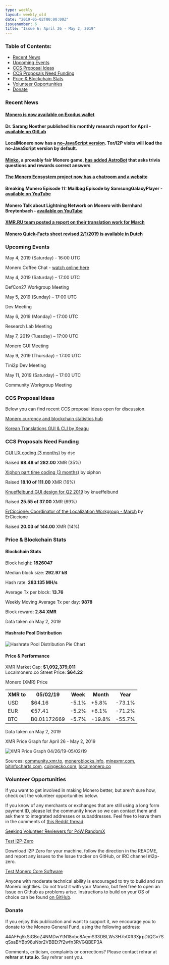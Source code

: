 ```yaml
---
type: weekly
layout: weekly_old
date: "2019-05-02T00:00:00Z"
issuenumber: 6
title: "Issue 6; April 26 - May 2, 2019"
---
```


<h3>Table of Contents:</h3>
<ul class="contents">
    <li><a href="#news">Recent News</a></li>
    <li><a href="#events">Upcoming Events</a></li>
    <li><a href="#ideas">CCS Proposal Ideas</a></li>
    <li><a href="#proposals">CCS Proposals Need Funding</a></li>
    <li><a href="#stats">Price & Blockchain Stats</a></li>
    <li><a href="#volunteer">Volunteer Opportunities</a></li>
    <li><a href="#donate">Donate</a></li>
</ul>

<h3 id="news">Recent News</h3>

<div class="newsbyte">
    <h4><a href="https://www.exodus.io/monero/" target="_blank">Monero is now available on Exodus wallet</a>
    </h4>
</div>

<div class="newsbyte">
    <h4>Dr. Sarang Noether published his monthly research report for April - <a href="https://repo.getmonero.org/monero-project/ccs-proposals/merge_requests/34#note_5903" target="_blank">available on GitLab</a>
    </h4>
</div>

<div class="newsbyte">
    <h4>LocalMonero now has a <a href="https://localmonero.co/nojs/" target="_blank">no-JavaScript version</a>. Tor/I2P visits will load the no-JavaScript version by default.
    </h4>
</div>

<div class="newsbyte">
<h4><a href="https://minko.to/" target="_blank">Minko</a>, a provably fair Monero game, <a href="https://www.reddit.com/r/Monero/comments/bhmpgk/astrobot_is_alive_or_so_does_he_think_on_minko/" target="_blank">has added AstroBot</a> that asks trivia questions and rewards correct answers</h4>
</div>

<div class="newsbyte">
    <h4><a href="https://www.reddit.com/r/Monero/comments/bhp5j6/the_monero_ecosystem_now_has_a_chatroom_and_a/" target="_blank">The Monero Ecosystem project now has a chatroom and a website</a></h4>
</div>

<div class="newsbyte">
    <h4>Breaking Monero Episode 11: Mailbag Episode by SamsungGalaxyPlayer - <a href="https://www.youtube.com/watch?v=q1gdYWsvXDU" target="_blank">available on YouTube</a>
    </h4>
</div>

<div class="newsbyte">
    <h4>Monero Talk about Lightning Network on Monero with Bernhard Breytenbach - <a href="https://youtu.be/-jlsGevNdm4" target="_blank">available on YouTube</a>
    </h4>
</div>

<div class="newsbyte">
    <h4><a href="https://www.reddit.com/r/Monero/comments/bjer8z/xmrrureport_april/" target="_blank">XMR.RU team posted a report on their translation work for March</a>
    </h4>
</div>

<div class="newsbyte">
    <h4><a href="https://www.reddit.com/r/Monero/comments/bhedhg/monero_quickfacts_sheet_revised_212019_dutch_nl/" target="_blank">Monero Quick-Facts sheet revised 2/1/2019 is available in Dutch</a>
    </h4>
</div>

<h3 id="events">Upcoming Events</h3>

<div class="event">
    <p class="date" markdown="1">May 4, 2019 (Saturday) - 16:00 UTC</p>
    <p markdown="1">Monero Coffee Chat - <a href="https://www.youtube.com/channel/UCKxLNPJeEjPXOke55i5AIXA" target="_blank">watch online here</a></p>
</div>

<div class="event">
    <p class="date">May 4, 2019 (Saturday) – 17:00 UTC</p>
    <p>DefCon27 Workgroup Meeting</p>
</div>

<div class="event">
    <p class="date" markdown="1">May 5, 2019 (Sunday) – 17:00 UTC</p>
    <p markdown="1">Dev Meeting</p>
</div>

<div class="event">
    <p class="date" markdown="1">May 6, 2019 (Monday) – 17:00 UTC</p>
    <p markdown="1">Research Lab Meeting</p>
</div>

<div class="event">
    <p class="date" markdown="1">May 7, 2019 (Tuesday) – 17:00 UTC</p>
    <p markdown="1">Monero GUI Meeting</p>
</div>

<div class="event">
    <p class="date" markdown="1">May 9, 2019 (Thursday) – 17:00 UTC</p>
    <p markdown="1">Tini2p Dev Meeting</p>
</div>

<div class="event">
    <p class="date" markdown="1">May 11, 2019 (Saturday) – 17:00 UTC</p>
    <p markdown="1">Community Workgroup Meeting</p>
</div>

<h3 id="ideas">CCS Proposal Ideas</h3>

<p>Below you can find recent CCS proposal ideas open for discussion.</p>

<div class="proposal">
<p><a href="https://repo.getmonero.org/monero-project/ccs-proposals/merge_requests/58" target="_blank">Monero currency and blockchain statistics hub</a></p>
</div>

<div class="proposal">
<p><a href="https://repo.getmonero.org/monero-project/ccs-proposals/merge_requests/56" target="_blank">Korean Translations GUI & CLI by Xeagu</a></p>
</div>

<h3 id="proposals">CCS Proposals Need Funding</h3>

<div class="proposal">
    <p><a href="https://ccs.getmonero.org/proposals/dsc-2019-q2.html" target="_blank">GUI UX coding (3 months)</a> by dsc</p>
    <p>Raised <b>98.48 of 282.00</b> XMR (35%)</p>
</div>

<div class="proposal">
    <p><a href="https://ccs.getmonero.org/proposals/xiphon-part-time.html" target="_blank">Xiphon part time coding (3 months)</a> by xiphon</p>
    <p>Raised <b>18.10 of 111.00</b> XMR (16%)</p>
</div>

<div class="proposal">
    <p><a href="https://ccs.getmonero.org/proposals/knueffelbund-gui-design-for-q2-2019.html" target="_blank">Knueffelbund GUI design for Q2 2019</a> by knueffelbund</p>
    <p>Raised <b>25.55 of 37.00</b> XMR (69%)</p>
</div>

<div class="proposal">
    <p><a href="https://ccs.getmonero.org/proposals/ErCiccione-localizations.html" target="_blank">ErCiccione: Coordinator of the Localization Workgroup - March</a> by ErCiccione</p>
    <p>Raised <b>20.03 of 144.00</b> XMR (14%)</p>
</div>

<h3 id="stats">Price & Blockchain Stats</h3>

<h4 class="stat">Blockchain Stats</h4>

<div class="bcstats">
    <p>Block height: <b>1826047</b></p>
    <p>Median block size: <b>292.97 kB</b></p>
    <p>Hash rate: <b>283.135 MH/s</b></p>
    <p>Average Tx per block: <b>13.76</b></p>
    <p>Weekly Moving Average Tx per day: <b>9878</b></p>
    <p>Block reward: <b>2.84 XMR</b></p>
</div>
<p class="note">Data taken on May 2, 2019</p>

<h4 class="stat">Hashrate Pool Distribution</h4>
<p><img src="/img/hashrate-pool-distribution-0502.png" alt="Hashrate Pool Distribution Pie Chart"/></p>

<h4 class="stat">Price & Performance</h4>

<div class="price-intro">XMR Market Cap:  <b>$1,092,379,011</b><br>Localmonero.co Street Price: <b>$64.22</b></div>

<p class="table-title">Monero (XMR) Price</p>
<table class="price-table">
  <tr class="row1">
    <th>XMR to</th>
    <th>05/02/19</th>
    <th>Week</th>
    <th>Month</th>
    <th>Year</th>
  </tr>
  <tr>
    <td data-th="XMR to">USD</td>
    <td data-th="05/02/19">$64.16</td>
    <td data-th="Week" class="red">-5.1%</td>
    <td data-th="Month" class="green">+5.8%</td>
    <td data-th="Year" class="red">-73.1%</td>
  </tr>
  <tr class="row3">
    <td data-th="XMR to">EUR</td>
    <td data-th="05/02/19">€57.41</td>
    <td data-th="Week" class="red">-5.2%</td>
    <td data-th="Month" class="green">+6.1%</td>
    <td data-th="Year" class="red">-71.2%</td>
  </tr>
  <tr>
    <td data-th="XMR to">BTC</td>
    <td data-th="05/02/19">Ƀ0.01172669</td>
    <td data-th="Week" class="red">-5.7%</td>
    <td data-th="Month" class="red">-19.8%</td>
    <td data-th="Year" class="red">-55.7%</td>
  </tr>
</table>
<p class="note">Data taken on May 2, 2019</p>

<p class="table-title">XMR Price Graph for April 26 - May 2, 2019</p>

![XMR Price Graph 04/26/19-05/02/19](/img/weekly-chart-0502.png "XMR Price Graph 04/26/19-05/02/19") 

Sources: <a href="https://community.xmr.to/explorer/mainnet/" target="_blank">community.xmr.to</a>, <a href="https://moneroblocks.info/stats/transaction-stats" target="_blank">moneroblocks.info</a>, <a href="https://minexmr.com/pools.html" target="_blank">minexmr.com</a>, <a href="https://bitinfocharts.com/monero/" target="_blank">bitinfocharts.com</a>, <a href="https://www.coingecko.com/" target="_blank">coingecko.com</a>, <a href="https://localmonero.co/" target="_blank">localmonero.co</a>

<h3 id="volunteer">Volunteer Opportunities</h3>

<p>If you want to get involved in making Monero better, but aren’t sure how, check out the volunteer opportunities below.</p>

<div class="newsbyte">
    <p>If you know of any merchants or exchanges that are still using a long form payment ID, please let the community know so we can contact them and ask them to integrated addresses or subaddresses. Feel free to leave them in the comments of <a href="https://reddit.com/r/Monero/comments/bib6zq/list_of_services_using_long_payment_ids_a_call/" target="_blank">this Reddit thread</a>.</p>
</div>

<div class="newsbyte">
    <p><a href="https://www.reddit.com/r/Monero/comments/b5fe5j/psa_seeking_volunteer_reviewers_for_pow_randomx/" target="_blank">Seeking Volunteer Reviewers for PoW RandomX</a></p>
</div>

<div class="newsbyte">
    <p class="date"><a href="https://github.com/i2p-zero/i2p-zero/releases" target="_blank">Test I2P-Zero</a></p>
    <p>Download I2P Zero for your machine, follow the direction in the README, and report any issues to the Issue tracker on GitHub, or IRC channel #i2p-zero.</p>
</div>

<div class="newsbyte">
    <p class="date"><a href="https://github.com/monero-project/monero" target="_blank">Test Monero Core Software</a></p>
    <p>Anyone with moderate technical ability is encouraged to try to build and run Monero nightlies. Do not trust it with your Monero, but feel free to open an Issue on Github as problems arise. Instructions to build on your OS of choice can be found <a href="https://github.com/monero-project/monero#compiling-monero-from-source" target="_blank">on GitHub</a>. </p>
</div>

<h3 id="donate">Donate</h3>

<p markdown="1">If you enjoy this publication and want to support it, we encourage you to donate to the Monero General Fund, using the following address:</p>

<p class="address" markdown="1">44AFFq5kSiGBoZ4NMDwYtN18obc8AemS33DBLWs3H7otXft3XjrpDtQGv7SqSsaBYBb98uNbr2VBBEt7f2wfn3RVGQBEP3A</p>

<!--p><a href="monero:44AFFq5kSiGBoZ4NMDwYtN18obc8AemS33DBLWs3H7otXft3XjrpDtQGv7SqSsaBYBb98uNbr2VBBEt7f2wfn3RVGQBEP3A" class="qr"><img src="/img/donate-monero.png"></a></p-->

Comments, criticism, complaints or corrections? Please contact rehrar at **rehrar** at **tuta.io**. Say rehrar sent you.